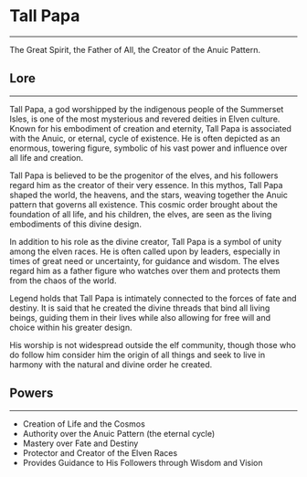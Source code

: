 # Tall Papa

---

The Great Spirit, the Father of All, the Creator of the Anuic Pattern.

## Lore

---

Tall Papa, a god worshipped by the indigenous people of the Summerset Isles, is one of the most mysterious and revered deities in Elven culture. Known for his embodiment of creation and eternity, Tall Papa is associated with the Anuic, or eternal, cycle of existence. He is often depicted as an enormous, towering figure, symbolic of his vast power and influence over all life and creation.

Tall Papa is believed to be the progenitor of the elves, and his followers regard him as the creator of their very essence. In this mythos, Tall Papa shaped the world, the heavens, and the stars, weaving together the Anuic pattern that governs all existence. This cosmic order brought about the foundation of all life, and his children, the elves, are seen as the living embodiments of this divine design.

In addition to his role as the divine creator, Tall Papa is a symbol of unity among the elven races. He is often called upon by leaders, especially in times of great need or uncertainty, for guidance and wisdom. The elves regard him as a father figure who watches over them and protects them from the chaos of the world.

Legend holds that Tall Papa is intimately connected to the forces of fate and destiny. It is said that he created the divine threads that bind all living beings, guiding them in their lives while also allowing for free will and choice within his greater design.

His worship is not widespread outside the elf community, though those who do follow him consider him the origin of all things and seek to live in harmony with the natural and divine order he created.

## Powers

---

- Creation of Life and the Cosmos
- Authority over the Anuic Pattern (the eternal cycle)
- Mastery over Fate and Destiny
- Protector and Creator of the Elven Races
- Provides Guidance to His Followers through Wisdom and Vision
